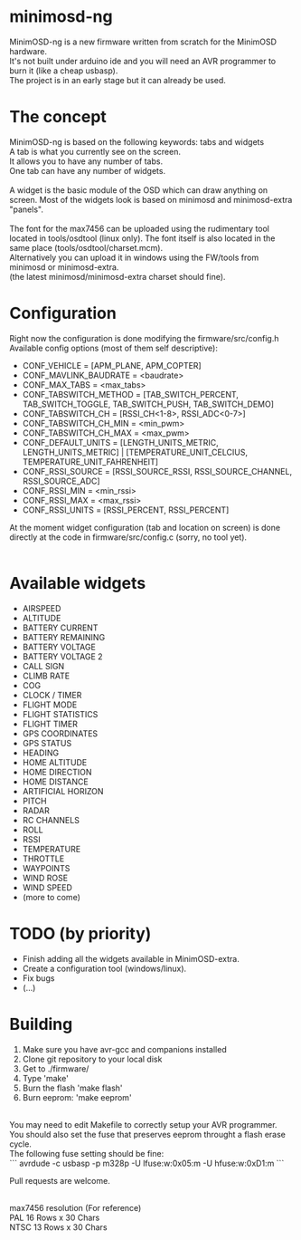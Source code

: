 minimosd-ng
===========

MinimOSD-ng is a new firmware written from scratch for the MinimOSD hardware.<br>
It's not built under arduino ide and you will need an AVR programmer to burn it (like a cheap usbasp).<br>
The project is in an early stage but it can already be used.<br>


The concept
===========

MinimOSD-ng is based on the following keywords: tabs and widgets<br>
A tab is what you currently see on the screen.<br>
It allows you to have any number of tabs.<br>
One tab can have any number of widgets.<br>
<br>
A widget is the basic module of the OSD which can draw anything on screen. Most of the widgets look is based on minimosd and minimosd-extra "panels".
<br>
<br>
The font for the max7456 can be uploaded using the rudimentary tool located in tools/osdtool (linux only). The font itself is also located in the same place (tools/osdtool/charset.mcm).<br>
Alternatively you can upload it in windows using the FW/tools from minimosd or minimosd-extra.<br>
(the latest minimosd/minimosd-extra charset should fine).


Configuration
=============

Right now the configuration is done modifying the firmware/src/config.h
Available config options (most of them self descriptive):
* CONF_VEHICLE = [APM_PLANE, APM_COPTER]
* CONF_MAVLINK_BAUDRATE = \<baudrate\>
* CONF_MAX_TABS = \<max_tabs\>
* CONF_TABSWITCH_METHOD = [TAB_SWITCH_PERCENT, TAB_SWITCH_TOGGLE, TAB_SWITCH_PUSH, TAB_SWITCH_DEMO]
* CONF_TABSWITCH_CH = [RSSI_CH\<1-8\>, RSSI_ADC\<0-7\>]
* CONF_TABSWITCH_CH_MIN = \<min_pwm\>
* CONF_TABSWITCH_CH_MAX = \<max_pwm\>
* CONF_DEFAULT_UNITS = [LENGTH_UNITS_METRIC, LENGTH_UNITS_METRIC] | [TEMPERATURE_UNIT_CELCIUS, TEMPERATURE_UNIT_FAHRENHEIT]
* CONF_RSSI_SOURCE = [RSSI_SOURCE_RSSI, RSSI_SOURCE_CHANNEL, RSSI_SOURCE_ADC]
* CONF_RSSI_MIN = \<min_rssi\>
* CONF_RSSI_MAX = \<max_rssi\>
* CONF_RSSI_UNITS = [RSSI_PERCENT, RSSI_PERCENT]


At the moment widget configuration (tab and location on screen) is done directly at the code in firmware/src/config.c (sorry, no tool yet).<br>
<br>

Available widgets
=================

* AIRSPEED
* ALTITUDE
* BATTERY CURRENT
* BATTERY REMAINING
* BATTERY VOLTAGE
* BATTERY VOLTAGE 2
* CALL SIGN
* CLIMB RATE
* COG
* CLOCK / TIMER
* FLIGHT MODE
* FLIGHT STATISTICS
* FLIGHT TIMER
* GPS COORDINATES
* GPS STATUS
* HEADING
* HOME ALTITUDE
* HOME DIRECTION
* HOME DISTANCE
* ARTIFICIAL HORIZON
* PITCH
* RADAR
* RC CHANNELS
* ROLL
* RSSI
* TEMPERATURE
* THROTTLE
* WAYPOINTS
* WIND ROSE
* WIND SPEED
* (more to come)


TODO (by priority)
==================

* Finish adding all the widgets available in MinimOSD-extra.
* Create a configuration tool (windows/linux).
* Fix bugs
* (...)


Building
========

1) Make sure you have avr-gcc and companions installed<br>
2) Clone git repository to your local disk<br>
3) Get to ./firmware/<br>
4) Type 'make'<br>
5) Burn the flash 'make flash'<br>
6) Burn eeprom: 'make eeprom'<br>
<br>
You may need to edit Makefile to correctly setup your AVR programmer.<br>
You should also set the fuse that preserves eeprom throught a flash erase cycle.<br>
The following fuse setting should be fine:<br>
```
avrdude -c usbasp -p m328p -U lfuse:w:0x05:m 	-U hfuse:w:0xD1:m
```

Pull requests are welcome.

<br>
max7456 resolution (For reference)<br>
PAL   16 Rows x 30 Chars<br>
NTSC  13 Rows x 30 Chars<br>
<br>
<br>
